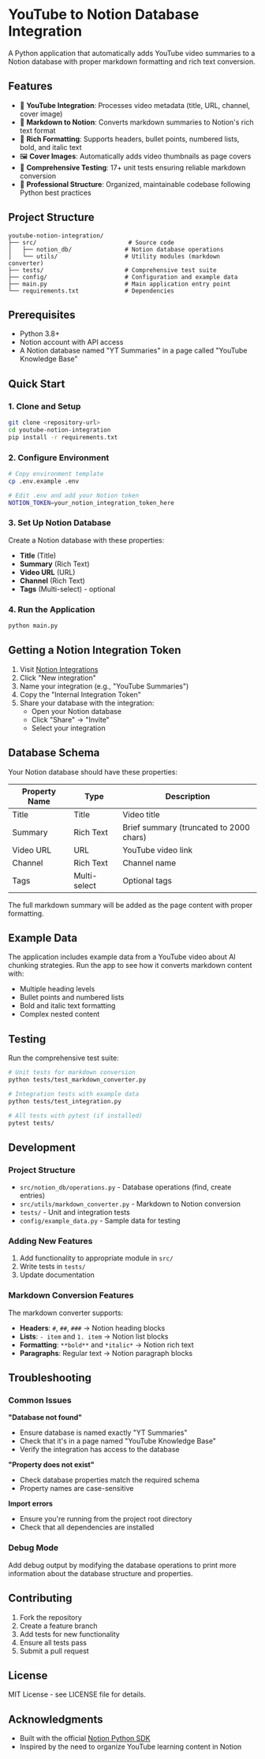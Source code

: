 # YouTube to Notion Database Integration

A Python application that automatically adds YouTube video summaries to a Notion database with proper markdown formatting and rich text conversion.

## Features

- 🎥 **YouTube Integration**: Processes video metadata (title, URL, channel, cover image)
- 📝 **Markdown to Notion**: Converts markdown summaries to Notion's rich text format
- 🎨 **Rich Formatting**: Supports headers, bullet points, numbered lists, bold, and italic text
- 🖼️ **Cover Images**: Automatically adds video thumbnails as page covers
- 🧪 **Comprehensive Testing**: 17+ unit tests ensuring reliable markdown conversion
- 📁 **Professional Structure**: Organized, maintainable codebase following Python best practices

## Project Structure

```
youtube-notion-integration/
├── src/                          # Source code
│   ├── notion_db/               # Notion database operations
│   └── utils/                   # Utility modules (markdown converter)
├── tests/                       # Comprehensive test suite
├── config/                      # Configuration and example data
├── main.py                      # Main application entry point
└── requirements.txt             # Dependencies
```

## Prerequisites

- Python 3.8+
- Notion account with API access
- A Notion database named "YT Summaries" in a page called "YouTube Knowledge Base"

## Quick Start

### 1. Clone and Setup

```bash
git clone <repository-url>
cd youtube-notion-integration
pip install -r requirements.txt
```

### 2. Configure Environment

```bash
# Copy environment template
cp .env.example .env

# Edit .env and add your Notion token
NOTION_TOKEN=your_notion_integration_token_here
```

### 3. Set Up Notion Database

Create a Notion database with these properties:
- **Title** (Title)
- **Summary** (Rich Text)
- **Video URL** (URL)
- **Channel** (Rich Text)
- **Tags** (Multi-select) - optional

### 4. Run the Application

```bash
python main.py
```

## Getting a Notion Integration Token

1. Visit [Notion Integrations](https://www.notion.so/my-integrations)
2. Click "New integration"
3. Name your integration (e.g., "YouTube Summaries")
4. Copy the "Internal Integration Token"
5. Share your database with the integration:
   - Open your Notion database
   - Click "Share" → "Invite"
   - Select your integration

## Database Schema

Your Notion database should have these properties:

| Property Name | Type | Description |
|---------------|------|-------------|
| Title | Title | Video title |
| Summary | Rich Text | Brief summary (truncated to 2000 chars) |
| Video URL | URL | YouTube video link |
| Channel | Rich Text | Channel name |
| Tags | Multi-select | Optional tags |

The full markdown summary will be added as the page content with proper formatting.

## Example Data

The application includes example data from a YouTube video about AI chunking strategies. Run the app to see how it converts markdown content with:

- Multiple heading levels
- Bullet points and numbered lists
- Bold and italic text formatting
- Complex nested content

## Testing

Run the comprehensive test suite:

```bash
# Unit tests for markdown conversion
python tests/test_markdown_converter.py

# Integration tests with example data
python tests/test_integration.py

# All tests with pytest (if installed)
pytest tests/
```

## Development

### Project Structure

- `src/notion_db/operations.py` - Database operations (find, create entries)
- `src/utils/markdown_converter.py` - Markdown to Notion conversion
- `tests/` - Unit and integration tests
- `config/example_data.py` - Sample data for testing

### Adding New Features

1. Add functionality to appropriate module in `src/`
2. Write tests in `tests/`
3. Update documentation

### Markdown Conversion Features

The markdown converter supports:

- **Headers**: `#`, `##`, `###` → Notion heading blocks
- **Lists**: `- item` and `1. item` → Notion list blocks
- **Formatting**: `**bold**` and `*italic*` → Notion rich text
- **Paragraphs**: Regular text → Notion paragraph blocks

## Troubleshooting

### Common Issues

**"Database not found"**
- Ensure database is named exactly "YT Summaries"
- Check that it's in a page named "YouTube Knowledge Base"
- Verify the integration has access to the database

**"Property does not exist"**
- Check database properties match the required schema
- Property names are case-sensitive

**Import errors**
- Ensure you're running from the project root directory
- Check that all dependencies are installed

### Debug Mode

Add debug output by modifying the database operations to print more information about the database structure and properties.

## Contributing

1. Fork the repository
2. Create a feature branch
3. Add tests for new functionality
4. Ensure all tests pass
5. Submit a pull request

## License

MIT License - see LICENSE file for details.

## Acknowledgments

- Built with the official [Notion Python SDK](https://github.com/ramnes/notion-sdk-py)
- Inspired by the need to organize YouTube learning content in Notion